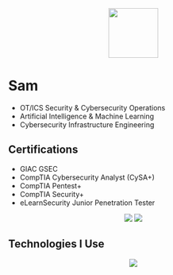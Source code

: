<div id="header" align="center">
  <img src="https://media.giphy.com/media/WFZvB7VIXBgiz3oDXE/giphy.gif" width="100"/>
</div>

# Sam
- OT/ICS Security & Cybersecurity Operations
- Artificial Intelligence & Machine Learning
- Cybersecurity Infrastructure Engineering

## Certifications
- GIAC GSEC
- CompTIA Cybersecurity Analyst (CySA+)
- CompTIA Pentest+
- CompTIA Security+
- eLearnSecurity Junior Penetration Tester

<p align="center">
<img src="https://github-profile-summary-cards.vercel.app/api/cards/profile-details?username=nopgadget&theme=nord_dark" />

<img src="https://github-profile-summary-cards.vercel.app/api/cards/repos-per-language?username=nopgadget&theme=nord_dark" />
</p>

## Technologies I Use
<p align="center">
  <a href="https://skillicons.dev">
    <img src="https://skillicons.dev/icons?i=aws,azure,gcp,firebase,terraform,kubernetes,docker,git,gitlab,github,powershell,bash,regex,go,cs,python,cloudflare,arduino,npm,js,html,css,neovim,vscode,obsidian,postman,windows,linux,debian,kali,arch,redhat,raspberrypi" />
  </a>
</p>

